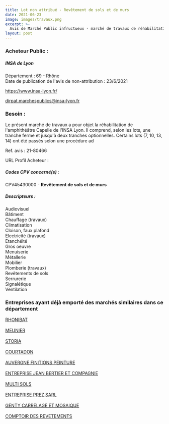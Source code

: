 ```yaml
---
title: Lot non attribué - Revêtement de sols et de murs
date: 2021-06-23
image: images/travaux.png
excerpt: >-
  Avis de Marché Public infructueux - marché de travaux de réhabilitation de l'amphithéâtre capelle de l insa lyon
layout: post
---
```


### Acheteur Public :
##### INSA de Lyon
Département : 69 - Rhône<br/>
Date de publication de l'avis de non-attribution : 23/6/2021


https://www.insa-lyon.fr/

dirpat.marchespublics@insa-lyon.fr


### Besoin :

Le présent marché de travaux a pour objet la réhabilitation de l'amphithéâtre Capelle de l'INSA Lyon. Il comprend, selon les lots, une tranche ferme et jusqu'à deux tranches optionnelles. Certains lots (7, 10, 13, 14) ont été passés selon une procédure ad

Ref. avis : 21-80466

URL Profil Acheteur : 

##### Codes CPV concerné(s) :
CPV45430000 - **Revêtement de sols et de murs** <br/>

##### Descripteurs :
Audiovisuel <br/>
Bâtiment <br/>
Chauffage (travaux) <br/>
Climatisation <br/>
Cloison, faux plafond <br/>
Electricité (travaux) <br/>
Etanchéité <br/>
Gros oeuvre <br/>
Menuiserie <br/>
Métallerie <br/>
Mobilier <br/>
Plomberie (travaux) <br/>
Revêtements de sols <br/>
Serrurerie <br/>
Signalétique <br/>
Ventilation <br/>

### Entreprises ayant déjà emporté des marchés similaires dans ce département
<a href="/entreprise-546/siren-318684206">RHONIBAT</a><br/><br/>
<a href="/entreprise-546/siren-323287334">MEUNIER</a><br/><br/>
<a href="/entreprise-551/siren-377590112">STORIA</a><br/><br/>
<a href="/entreprise-551/siren-379883267">COURTADON</a><br/><br/>
<a href="/entreprise-559/siren-430268896">AUVERGNE FINITIONS PEINTURE</a><br/><br/>
<a href="/entreprise-560/siren-437080310">ENTREPRISE JEAN BERTIER ET COMPAGNIE</a><br/><br/>
<a href="/entreprise-563/siren-477807606">MULTI SOLS</a><br/><br/>
<a href="/entreprise-573/siren-726780166">ENTREPRISE PREZ SARL</a><br/><br/>
<a href="/entreprise-581/siren-853603975">GENTY CARRELAGE ET MOSAIQUE</a><br/><br/>
<a href="/entreprise-582/siren-972502355">COMPTOIR DES REVETEMENTS</a><br/><br/>
